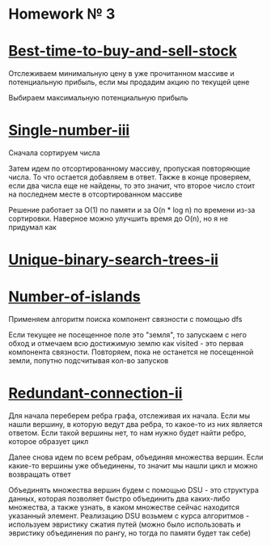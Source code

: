 # Homework № 3

# [Best-time-to-buy-and-sell-stock](https://leetcode.com/problems/best-time-to-buy-and-sell-stock/description/)

Отслеживаем минимальную цену в уже прочитанном массиве и потенциальную прибыль, если мы продадим акцию по текущей цене

Выбираем максимальную потенциальную прибыль

# [Single-number-iii](https://leetcode.com/problems/single-number-iii/description/)

Сначала сортируем числа

Затем идем по отсортированному массиву, пропуская повторяющие числа. То что остается добавляем в ответ.
Также в конце проверяем, если два числа еще не найдены, то это значит, что второе число стоит на последнем месте в отсортированном массиве

Решение работает за O(1) по памяти и за O(n * log n) по времени из-за сортировки. Наверное можно улучшить время до O(n), но я не придумал как

# [Unique-binary-search-trees-ii](https://leetcode.com/problems/unique-binary-search-trees-ii/description/)



# [Number-of-islands](https://leetcode.com/problems/number-of-islands/description/)

Применяем алгоритм поиска компонент связности с помощью dfs

Если текущее не посещенное поле это "земля", то запускаем с него обход и отмечаем всю достижимую землю как visited - это первая компонента связности.
Повторяем, пока не останется не посещенной земли, попутно подсчитывая кол-во запусков

# [Redundant-connection-ii](https://leetcode.com/problems/redundant-connection-ii/description)

Для начала переберем ребра графа, отслеживая их начала. Если мы нашли вершину, в которую ведут два ребра, то какое-то из них является ответом.
Если такой вершины нет, то нам нужно будет найти ребро, которое образует цикл

Далее снова идем по всем ребрам, объединяя множества вершин. Если какие-то вершины уже объединены, то значит мы нашли цикл и можно возвращать ответ  

Объединять множества вершин будем с помощью DSU - это структура данных, которая позволяет быстро объединить два каких-либо множества, а также узнать, в каком множестве сейчас находится указанный элемент.
Реализацию DSU возьмем с курса алгоритмов - используем эвристику сжатия путей (можно было использовать и эвристику объединения по рангу, но тогда по памяти будет так себе) 
